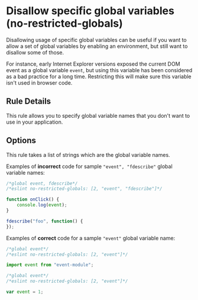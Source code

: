 # Disallow specific global variables (no-restricted-globals)

Disallowing usage of specific global variables can be useful if you want to allow a set of global
variables by enabling an environment, but still want to disallow some of those.

For instance, early Internet Explorer versions exposed the current DOM event as a global variable
`event`, but using this variable has been considered as a bad practice for a long time. Restricting
this will make sure this variable isn't used in browser code.

## Rule Details

This rule allows you to specify global variable names that you don't want to use in your application.

## Options

This rule takes a list of strings which are the global variable names.

Examples of **incorrect** code for sample `"event", "fdescribe"` global variable names:

```js
/*global event, fdescribe*/
/*eslint no-restricted-globals: [2, "event", "fdescribe"]*/

function onClick() {
    console.log(event);
}

fdescribe("foo", function() {
});
```

Examples of **correct** code for a sample `"event"` global variable name:

```js
/*global event*/
/*eslint no-restricted-globals: [2, "event"]*/

import event from "event-module";
```

```js
/*global event*/
/*eslint no-restricted-globals: [2, "event"]*/

var event = 1;
```
